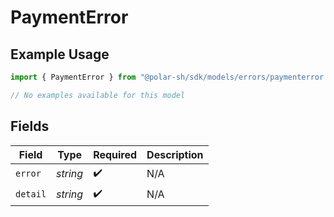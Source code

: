 # PaymentError

## Example Usage

```typescript
import { PaymentError } from "@polar-sh/sdk/models/errors/paymenterror.js";

// No examples available for this model
```

## Fields

| Field              | Type               | Required           | Description        |
| ------------------ | ------------------ | ------------------ | ------------------ |
| `error`            | *string*           | :heavy_check_mark: | N/A                |
| `detail`           | *string*           | :heavy_check_mark: | N/A                |